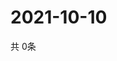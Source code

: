 # 2021-10-10
  共 0条

  <!-- BEGIN -->
  <!-- 最后更新时间Sun Oct 10 2021 00:17:45 GMT+0000 (Coordinated Universal Time) -->
  
  <!-- END -->
  
  